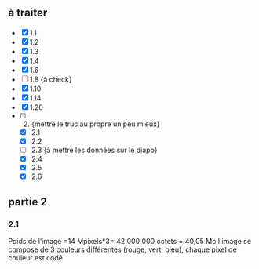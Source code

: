 ## à traiter
- [x] 1.1
- [x] 1.2
- [x] 1.3
- [x] 1.4
- [x] 1.6
- [ ] 1.8 {à check}
- [x] 1.10
- [x] 1.14
- [x] 1.20
- [ ] 2. {mettre le truc au propre un peu mieux}
	- [X] 2.1
	- [x] 2.2
	- [ ] 2.3 {à mettre les données sur le diapo}
	- [x] 2.4
	- [x] 2.5
	- [x] 2.6

## partie 2
### 2.1
Poids de l’image =14 Mpixels\*3= 42 000 000 octets = 40,05 Mo
l'image se compose de 3 couleurs différentes (rouge, vert, bleu), chaque pixel de couleur est codé 